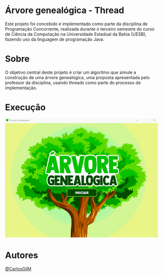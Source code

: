 # Árvore genealógica - Thread

 Este projeto foi concebido e implementado como parte da disciplina de Programação Concorrente, realizada durante o terceiro semestre do curso de Ciência da Computação na Universidade Estadual da Bahia (UESB), fazendo uso da linguagem de programação Java.

# Sobre

 O objetivo central deste projeto é criar um algoritmo que simule a construção de uma árvore genealógica, uma proposta apresentada pelo professor da disciplina, usando threads como parte do processo de implementação.

 # Execução
<img width="720" src="thread/assets/Execucao-ArvoreGen.gif">

# Autores
[@CarlosGilM](https://github.com/CarlosGilM)

